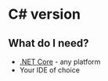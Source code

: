 # C# version #

## What do I need? ##

* [.NET Core](https://www.microsoft.com/net/core) - any platform
* Your IDE of choice